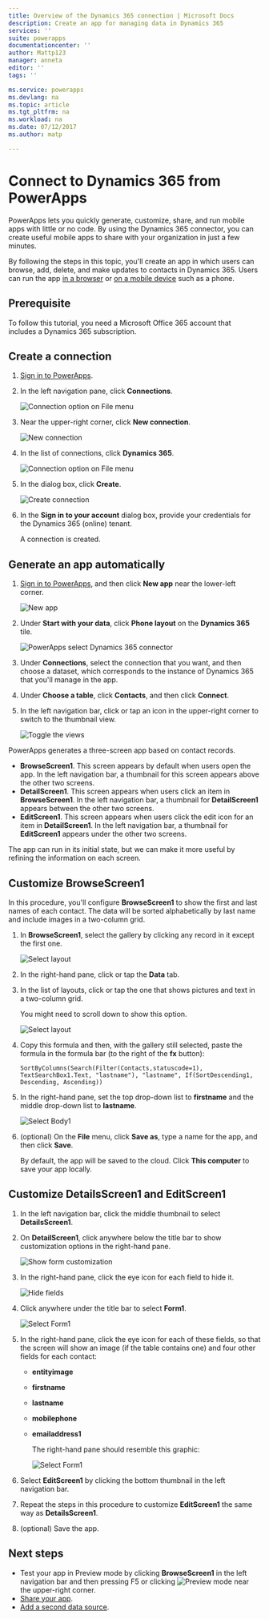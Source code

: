 ```yaml
---
title: Overview of the Dynamics 365 connection | Microsoft Docs
description: Create an app for managing data in Dynamics 365
services: ''
suite: powerapps
documentationcenter: ''
author: Mattp123
manager: anneta
editor: ''
tags: ''

ms.service: powerapps
ms.devlang: na
ms.topic: article
ms.tgt_pltfrm: na
ms.workload: na
ms.date: 07/12/2017
ms.author: matp

---
```

# Connect to Dynamics 365 from PowerApps
PowerApps lets you quickly generate, customize, share, and run mobile apps with little or no code. By using the Dynamics 365 connector, you can create useful mobile apps to share with your organization in just a few minutes.

By following the steps in this topic, you'll create an app in which users can browse, add, delete, and make updates to contacts in Dynamics 365. Users can run the app [in a browser](../maker/run-app-browser.md) or [on a mobile device](../maker/run-app-client.md) such as a phone.

## Prerequisite
To follow this tutorial, you need a Microsoft Office 365 account that includes a Dynamics 365 subscription.

## Create a connection
1. [Sign in to PowerApps](https://web.powerapps.com/).
2. In the left navigation pane, click **Connections**.
   
    ![Connection option on File menu](./media/connection-dynamics-crmonline/file-connections.png)
3. Near the upper-right corner, click **New connection**.
   
    ![New connection](./media/connection-dynamics-crmonline/new-connection.png)
4. In the list of connections, click **Dynamics 365**.
   
    ![Connection option on File menu](./media/connection-dynamics-crmonline/connection-d365.png)
5. In the dialog box, click **Create**.
   
    ![Create connection](./media/connection-dynamics-crmonline/create-connection.png)
6. In the **Sign in to your account** dialog box, provide your credentials for the Dynamics 365 (online) tenant.
   
    A connection is created.

## Generate an app automatically
1. [Sign in to PowerApps](https://web.powerapps.com/), and then click **New app** near the lower-left corner.
   
    ![New app](./media/connection-dynamics-crmonline/new-app.png)
2. Under **Start with your data**, click **Phone layout** on the **Dynamics 365** tile.
   
    ![PowerApps select Dynamics 365 connector](./media/connection-dynamics-crmonline/phonelayout.png)
3. Under **Connections**, select the connection that you want, and then choose a dataset, which corresponds to the instance of Dynamics 365 that you'll manage in the app.
4. Under **Choose a table**, click **Contacts**, and then click **Connect**.
5. In the left navigation bar, click or tap an icon in the upper-right corner to switch to the thumbnail view.
   
    ![Toggle the views](./media/connection-dynamics-crmonline/toggle-view.png)

PowerApps generates a three-screen app based on contact records.

* **BrowseScreen1**. This screen appears by default when users open the app. In the left navigation bar, a thumbnail for this screen appears above the other two screens.
* **DetailScreen1**. This screen appears when users click an item in **BrowseScreen1**.  In the left navigation bar, a thumbnail for **DetailScreen1** appears between the other two screens.
* **EditScreen1**. This screen appears when users click the edit icon for an item in **DetailScreen1**. In the left navigation bar, a thumbnail for **EditScreen1** appears under the other two screens.

The app can run in its initial state, but we can make it more useful by refining the information on each screen.

## Customize BrowseScreen1
In this procedure, you'll configure **BrowseScreen1** to show the first and last names of each contact. The data will be sorted alphabetically by last name and include images in a two-column grid.

1. In **BrowseScreen1**, select the gallery by clicking any record in it except the first one.
   
    ![Select layout](./media/connection-dynamics-crmonline/select-gallery.png)
2. In the right-hand pane, click or tap the **Data** tab.
3. In the list of layouts, click or tap the one that shows pictures and text in a two-column grid.
   
    You might need to scroll down to show this option.
   
    ![Select layout](./media/connection-dynamics-crmonline/select-layout.png)
4. Copy this formula and then, with the gallery still selected, paste the formula in the formula bar (to the right of the **fx** button):
   
    `SortByColumns(Search(Filter(Contacts,statuscode=1), TextSearchBox1.Text, "lastname"), "lastname", If(SortDescending1, Descending, Ascending))`
5. In the right-hand pane, set the top drop-down list to **firstname** and the middle drop-down list to **lastname**.
   
    ![Select Body1](./media/connection-dynamics-crmonline/firstname-lastname.png)
6. (optional) On the **File** menu, click **Save as**, type a name for the app, and then click **Save**.
   
    By default, the app will be saved to the cloud. Click **This computer** to save your app locally.

## Customize DetailsScreen1 and EditScreen1
1. In the left navigation bar, click the middle thumbnail to select **DetailsScreen1**.
2. On **DetailScreen1**, click anywhere below the title bar to show customization options in the right-hand pane.
   
    ![Show form customization](./media/connection-dynamics-crmonline/show-customization.png)
3. In the right-hand pane, click the eye icon for each field to hide it.
   
    ![Hide fields](./media/connection-dynamics-crmonline/hide-field.png)
4. Click anywhere under the title bar to select **Form1**.
   
    ![Select Form1](./media/connection-dynamics-crmonline/select-form1.png)
5. In the right-hand pane, click the eye icon for each of these fields, so that the screen will show an image (if the table contains one) and four other fields for each contact:
   
   * **entityimage**
   * **firstname**
   * **lastname**
   * **mobilephone**
   * **emailaddress1**
     
     The right-hand pane should resemble this graphic:
     
     ![Select Form1](./media/connection-dynamics-crmonline/show-fields.png)
6. Select **EditScreen1** by clicking the bottom thumbnail in the left navigation bar.
7. Repeat the steps in this procedure to customize **EditScreen1** the same way as **DetailsScreen1**.
8. (optional) Save the app.

## Next steps
* Test your app in Preview mode by clicking **BrowseScreen1** in the left navigation bar and then pressing F5 or clicking ![Preview mode](./media/connection-dynamics-crmonline/runpowerapp.png) near the upper-right corner.
* [Share your app](../maker/share-app.md).
* [Add a second data source](../maker/add-data-connection.md).

